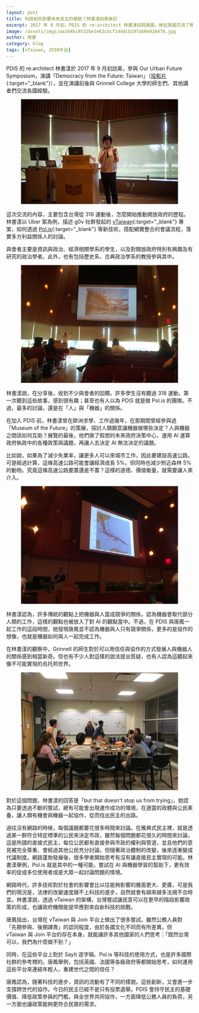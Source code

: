 ```yaml
---
layout: post
title: 科技如何影響未來民主的樣貌？林書漾訪美後記
excerpt: 2017 年 9 月初，PDIS 的 re:architect 林書漾訪問美國，她在美國交流了哪些訊息？歡迎一起來關心！
image: /assets/imgs/aa164bc9532be1e62cbcf144dcb297ab0e926478.jpg
author: 雨蒼
category: blog
tags: [vTaiwan, JOIN平台]
---
```

PDIS 的 re:architect 林書漾於 2017 年 9 月初訪美，參與 Our Urban Future Symposium，演講「Democracy from the Future: Taiwan」（[投影片](https://issuu.com/pdis.tw/docs/democracy_from_the_future_-_our_urb){:target="_blank"}），並在演講前後與 Grinnell College 大學的師生們、其他講者們交流各國經驗。
<figure>
<img alt="picture" src="/assets/imgs/aa164bc9532be1e62cbcf144dcb297ab0e926478.jpg">
</figure>

這次交流的內容，主要包含台灣從 318 運動後，怎麼開始推動開放政府的歷程。林書漾以 Uber 案為例，描述 g0v 社群發起的 [vTaiwan](https://vtaiwan.tw){:target="_blank"} 專案，如何透過 [Pol.is](https://pol.is/){:target="_blank"} 等新技術，搭配網實整合的會議流程，落實多方利益關係人的討論。

與會者主要是資訊與政治、經濟相關學系的學生，以及對開放政府特別有興趣及有研究的政治學者。此外，也有包括歷史系、古典政治學系的教授參與其中。

<figure>
<img alt="picture" src="/assets/imgs/b865c53f08197b3bf1098f11194dfe9cd24cc352.jpg">
</figure>

林書漾說，在分享後，收到不少與會者的回饋。許多學生沒有聽過 318 運動，第一次聽到這些故事，感到很有趣；甚至也有人以為 PDIS 就是做 Pol.is 的團隊。不過，最多的討論，還是在「人」與「機器」的關係。

在加入 PDIS 前，林書漾曾在歐洲求學、工作過幾年，在那期間曾經參與過「Museum of the Future」的策展，探討人類願意讓機器做哪些決定？人與機器之間該如何互助？展覽的最後，他們做了假想的未來政府決策中心，運用 AI 運算政府執政中的各種政策與議題，再讓人去決定 AI 無法決定的議題。

比如說，如果為了減少失業率，讓更多人可以來城市工作，因此要建設高速公路。可是經過計算，這條高速公路可能會讓經濟成長 5%，但同時也減少附近森林 5% 的動物。究竟這條高速公路要蓋還是不蓋？這樣的道德、價值衡量，就需要讓人來介入。

<figure>
<img alt="picture" src="/assets/imgs/f9bf2ce4542c8a89665e695df47ead1e2456d8de.jpg">
</figure>

林書漾認為，許多傳統的觀點上把機器與人當成競爭的關係，認為機器會取代部分人類的工作，這樣的觀點也被放入了對 AI 的觀點當中。不過，在 PDIS 與唐鳳一起工作的這段時間，她發現唐鳳並不認為機器與人只有競爭關係，更多的是協作的想像，也就是機器如何與人一起完成工作。

在林書漾的觀察中，Grinnell 的師生對於可以用信任與協作的方式發展人與機器人的關係感到相當新奇。但也有不少人對這樣的說法提出質疑，也有人認為這聽起來像不可能實現的烏托邦世界。

<figure>
<img alt="picture" src="/assets/imgs/f95ad59eaf6781aefca1d6ff7630bd3d8ba93c70.jpg">
</figure>

對於這個問題，林書漾的回答是「but that doesn't stop us from trying」，她認為只要透過不斷的嘗試，總有可能會出現運作成功的環境，在適當的政體與公民素養，讓人類有機會與機器一起協作，從而找出民主的出路。

過往沒有網路的時候，每個議題都要花很多時間來討論。在雅典式民主裡，就是透過某一群符合特定標準的公民來決定市政，雖然每個問題都花很久的時間來討論，這是所謂的直接式民主，每位公民都有直接參與市政的權利與管道，並且他們的意見被完全尊重、會經過其他公民充分討論。但隨著政治體制的改變，後來逐漸變成代議制度。網路蓬勃發展後，很多學者開始思考有沒有讓直接民主實現的可能。林書漾舉例，Pol.is 就是其中的一種可能，嘗試在 AI 與機器學習的幫助下，更有效率的促成多位使用者或是大眾一起討論問題的情境。

網路時代，許多技術對於社會的影響會比以往能夠影響的層面更大、更廣，可是我們的現況是，法律的改變速度跟不上科技的進步，自然就會有越來越多法規不合時宜。林書漾說，透過 vTaiwan 的架構，台灣嘗試讓民意可以在更早的階段影響政策的形成，也讓政府機關能提早應對來自新科技的挑戰。

唐鳳指出，台灣在 vTaiwan 與 Join 平台上做出了很多嘗試。雖然公務人員對「先期參與、後期課責」的認同程度，由於各國文化不同而有所差異，但 vTaiwan 與 Join 平台的存在本身，就能讓許多其他國家的人們思考：「既然台灣可以，我們為什麼做不到？」

同時，在這些平台上對於 SayIt 逐字稿、Pol.is 等科技的使用方式，也是許多國際社群的參考標的。唐鳳舉例，包括英國、法國等各級政府等都開始思考，如何運用這些平台來連結年輕人，重建世代之間的信任？

唐鳳認為，隨著科技的進步，資訊的流動有了不同的樣貌。這些創新，又會進一步支撐跨世代的協作。今日的民主已經不是只有投票選舉。PDIS 會持守民主的基礎價值、降低政策參與的門檻，與全世界共同協作，一方面降低公務人員的負荷，另一方面也讓政策能夠更符合民眾的需求。
